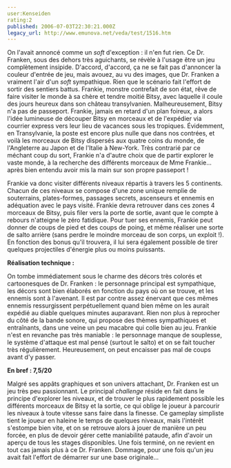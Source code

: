 ```yaml
---
user:Kenseiden
rating:2
published: 2006-07-03T22:30:21.000Z
legacy_url: http://www.emunova.net/veda/test/1516.htm
---
```

On l'avait annoncé comme un _soft_ d'exception : il n'en fut rien. Ce Dr. Franken, sous des dehors très aguichants, se révèle à l'usage être un jeu complètement insipide. D'accord, d'accord, ça ne se fait pas d'annoncer la couleur d'entrée de jeu, mais avouez, au vu des images, que Dr. Franken a vraiment l'air d'un _soft_ sympathique. Rien que le scénario fait l'effort de sortir des sentiers battus. Frankie, monstre contrefait de son état, rêve de faire visiter le monde à sa chère et tendre moitié Bitsy, avec laquelle il coule des jours heureux dans son château transylvanien. Malheureusement, Bitsy n'a pas de passeport. Frankie, jamais en retard d'un plan foireux, a alors l'idée lumineuse de découper Bitsy en morceaux et de l'expédier via courrier express vers leur lieu de vacances sous les tropiques. Évidemment, en Transylvanie, la poste est encore plus nulle que dans nos contrées, et voilà les morceaux de Bitsy dispersés aux quatre coins du monde, de l'Angleterre au Japon et de l'Italie à New-York. Très contrarié par ce méchant coup du sort, Frankie n'a d'autre choix que de partir explorer le vaste monde, à la recherche des différents morceaux de Mme Frankie... après bien entendu avoir mis la main sur son propre passeport !  

  

Frankie va donc visiter différents niveaux répartis à travers les 5 continents. Chacun de ces niveaux se compose d'une zone unique remplie de souterrains, plates-formes, passages secrets, ascenseurs et ennemis en adéquation avec le pays visité. Frankie devra retrouver dans ces zones 4 morceaux de Bitsy, puis filer vers la porte de sortie, avant que le compte à rebours n'atteigne le zéro fatidique. Pour tuer ses ennemis, Frankie peut donner de coups de pied et des coups de poing, et même réaliser une sorte de salto arrière (sans perdre le moindre morceau de son corps, un exploit !). En fonction des bonus qu'il trouvera, il lui sera également possible de tirer quelques projectiles d'énergie plus ou moins puissants.  

  

**Réalisation technique :**   

On tombe immédiatement sous le charme des décors très colorés et cartoonesques de Dr. Franken : le personnage principal est sympathique, les décors sont bien élaborés en fonction du pays où on se trouve, et les ennemis sont à l'avenant. Il est par contre assez énervant que ces mêmes ennemis ressurgissent perpétuellement quand bien même on les aurait expédié au diable quelques minutes auparavant. Rien non plus à reprocher du côté de la bande sonore, qui propose des thèmes sympathiques et entraînants, dans une veine un peu macabre qui colle bien au jeu. Frankie n'est en revanche pas très maniable : le personnage manque de souplesse, le système d'attaque est mal pensé (surtout le salto) et on se fait toucher très régulièrement. Heureusement, on peut encaisser pas mal de coups avant d'y passer.  

  

**En bref : 7,5/20**  

Malgré ses appâts graphiques et son univers attachant, Dr. Franken est un jeu très peu passionnant. Le principal _challenge_ réside en fait dans le principe d'explorer les niveaux, et de trouver le plus rapidement possible les différents morceaux de Bitsy et la sortie, ce qui oblige le joueur à parcourir les niveaux à toute vitesse sans faire dans la finesse. Ce gameplay simpliste tient le joueur en haleine le temps de quelques niveaux, mais l'intérêt s'estompe bien vite, et on se retrouve alors à jouer de manière un peu forcée, en plus de devoir gérer cette maniabilité pataude, afin d'avoir un aperçu de tous les stages disponibles. Une fois terminé, on ne revient en tout cas jamais plus à ce Dr. Franken. Dommage, pour une fois qu'un jeu avait fait l'effort de démarrer sur une base originale...